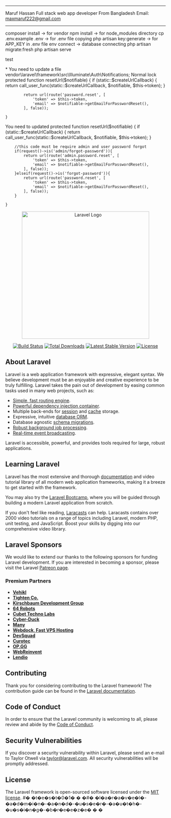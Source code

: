 *****************************
Maruf Hassan
Full stack web app developer
From Bangladesh
Email: maxmaruf222@gmail.com
*****************************


composer install -> for vendor
npm install -> for node_modules directory
cp .env.example .env -> for .env file copying
php artisan key:generate -> for APP_KEY in .env file
env connect -> database connecting
php artisan migrate:fresh
php artisan serve
<p>test</p>
* You need to update a file
vendor\laravel\framework\src\Illuminate\Auth\Notifications;
Normal lock
protected function resetUrl($notifiable)
    {
        if (static::$createUrlCallback) {
            return call_user_func(static::$createUrlCallback, $notifiable, $this->token);
        }
        
            return url(route('password.reset', [
                'token' => $this->token,
                'email' => $notifiable->getEmailForPasswordReset(),
            ], false));
        
    }
    
 You need to updated 
 protected function resetUrl($notifiable)
    {
        if (static::$createUrlCallback) {
            return call_user_func(static::$createUrlCallback, $notifiable, $this->token);
        }
        
        //this code must be require admin and user password forgot
        if(request()->is('admin/forgot-password')){
            return url(route('admin.password.reset', [
                'token' => $this->token,
                'email' => $notifiable->getEmailForPasswordReset(),
            ], false));
        }elseif(request()->is('forgot-password')){
            return url(route('password.reset', [
                'token' => $this->token,
                'email' => $notifiable->getEmailForPasswordReset(),
            ], false));
        }
        
    }







<p align="center"><a href="https://laravel.com" target="_blank"><img src="https://raw.githubusercontent.com/laravel/art/master/logo-lockup/5%20SVG/2%20CMYK/1%20Full%20Color/laravel-logolockup-cmyk-red.svg" width="400" alt="Laravel Logo"></a></p>

<p align="center">
<a href="https://travis-ci.org/laravel/framework"><img src="https://travis-ci.org/laravel/framework.svg" alt="Build Status"></a>
<a href="https://packagist.org/packages/laravel/framework"><img src="https://img.shields.io/packagist/dt/laravel/framework" alt="Total Downloads"></a>
<a href="https://packagist.org/packages/laravel/framework"><img src="https://img.shields.io/packagist/v/laravel/framework" alt="Latest Stable Version"></a>
<a href="https://packagist.org/packages/laravel/framework"><img src="https://img.shields.io/packagist/l/laravel/framework" alt="License"></a>
</p>

## About Laravel

Laravel is a web application framework with expressive, elegant syntax. We believe development must be an enjoyable and creative experience to be truly fulfilling. Laravel takes the pain out of development by easing common tasks used in many web projects, such as:

- [Simple, fast routing engine](https://laravel.com/docs/routing).
- [Powerful dependency injection container](https://laravel.com/docs/container).
- Multiple back-ends for [session](https://laravel.com/docs/session) and [cache](https://laravel.com/docs/cache) storage.
- Expressive, intuitive [database ORM](https://laravel.com/docs/eloquent).
- Database agnostic [schema migrations](https://laravel.com/docs/migrations).
- [Robust background job processing](https://laravel.com/docs/queues).
- [Real-time event broadcasting](https://laravel.com/docs/broadcasting).

Laravel is accessible, powerful, and provides tools required for large, robust applications.

## Learning Laravel

Laravel has the most extensive and thorough [documentation](https://laravel.com/docs) and video tutorial library of all modern web application frameworks, making it a breeze to get started with the framework.

You may also try the [Laravel Bootcamp](https://bootcamp.laravel.com), where you will be guided through building a modern Laravel application from scratch.

If you don't feel like reading, [Laracasts](https://laracasts.com) can help. Laracasts contains over 2000 video tutorials on a range of topics including Laravel, modern PHP, unit testing, and JavaScript. Boost your skills by digging into our comprehensive video library.

## Laravel Sponsors

We would like to extend our thanks to the following sponsors for funding Laravel development. If you are interested in becoming a sponsor, please visit the Laravel [Patreon page](https://patreon.com/taylorotwell).

### Premium Partners

- **[Vehikl](https://vehikl.com/)**
- **[Tighten Co.](https://tighten.co)**
- **[Kirschbaum Development Group](https://kirschbaumdevelopment.com)**
- **[64 Robots](https://64robots.com)**
- **[Cubet Techno Labs](https://cubettech.com)**
- **[Cyber-Duck](https://cyber-duck.co.uk)**
- **[Many](https://www.many.co.uk)**
- **[Webdock, Fast VPS Hosting](https://www.webdock.io/en)**
- **[DevSquad](https://devsquad.com)**
- **[Curotec](https://www.curotec.com/services/technologies/laravel/)**
- **[OP.GG](https://op.gg)**
- **[WebReinvent](https://webreinvent.com/?utm_source=laravel&utm_medium=github&utm_campaign=patreon-sponsors)**
- **[Lendio](https://lendio.com)**

## Contributing

Thank you for considering contributing to the Laravel framework! The contribution guide can be found in the [Laravel documentation](https://laravel.com/docs/contributions).

## Code of Conduct

In order to ensure that the Laravel community is welcoming to all, please review and abide by the [Code of Conduct](https://laravel.com/docs/contributions#code-of-conduct).

## Security Vulnerabilities

If you discover a security vulnerability within Laravel, please send an e-mail to Taylor Otwell via [taylor@laravel.com](mailto:taylor@laravel.com). All security vulnerabilities will be promptly addressed.

## License

The Laravel framework is open-sourced software licensed under the [MIT license](https://opensource.org/licenses/MIT).
#� �t�e�s�t�0�1�
�
�#� �l�a�r�a�v�e�l�-�a�d�m�i�n�-�a�n�d�-�u�s�e�r�-�a�u�t�h�-�u�s�i�n�g�-�b�r�e�e�z�e�
�
�
